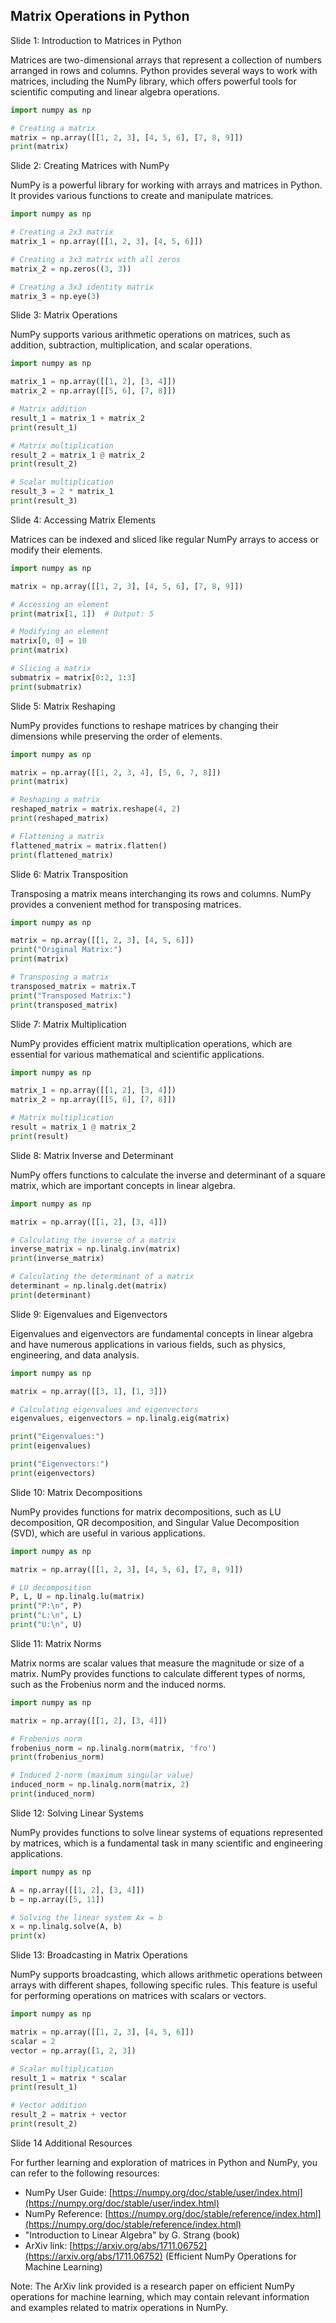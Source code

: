 ## Matrix Operations in Python
Slide 1: 
Introduction to Matrices in Python

Matrices are two-dimensional arrays that represent a collection of numbers arranged in rows and columns. Python provides several ways to work with matrices, including the NumPy library, which offers powerful tools for scientific computing and linear algebra operations.

```python
import numpy as np

# Creating a matrix
matrix = np.array([[1, 2, 3], [4, 5, 6], [7, 8, 9]])
print(matrix)
```

Slide 2: 
Creating Matrices with NumPy

NumPy is a powerful library for working with arrays and matrices in Python. It provides various functions to create and manipulate matrices.

```python
import numpy as np

# Creating a 2x3 matrix
matrix_1 = np.array([[1, 2, 3], [4, 5, 6]])

# Creating a 3x3 matrix with all zeros
matrix_2 = np.zeros((3, 3))

# Creating a 3x3 identity matrix
matrix_3 = np.eye(3)
```

Slide 3: 
Matrix Operations

NumPy supports various arithmetic operations on matrices, such as addition, subtraction, multiplication, and scalar operations.

```python
import numpy as np

matrix_1 = np.array([[1, 2], [3, 4]])
matrix_2 = np.array([[5, 6], [7, 8]])

# Matrix addition
result_1 = matrix_1 + matrix_2
print(result_1)

# Matrix multiplication
result_2 = matrix_1 @ matrix_2
print(result_2)

# Scalar multiplication
result_3 = 2 * matrix_1
print(result_3)
```

Slide 4: 
Accessing Matrix Elements

Matrices can be indexed and sliced like regular NumPy arrays to access or modify their elements.

```python
import numpy as np

matrix = np.array([[1, 2, 3], [4, 5, 6], [7, 8, 9]])

# Accessing an element
print(matrix[1, 1])  # Output: 5

# Modifying an element
matrix[0, 0] = 10
print(matrix)

# Slicing a matrix
submatrix = matrix[0:2, 1:3]
print(submatrix)
```

Slide 5: 
Matrix Reshaping

NumPy provides functions to reshape matrices by changing their dimensions while preserving the order of elements.

```python
import numpy as np

matrix = np.array([[1, 2, 3, 4], [5, 6, 7, 8]])
print(matrix)

# Reshaping a matrix
reshaped_matrix = matrix.reshape(4, 2)
print(reshaped_matrix)

# Flattening a matrix
flattened_matrix = matrix.flatten()
print(flattened_matrix)
```

Slide 6: 
Matrix Transposition

Transposing a matrix means interchanging its rows and columns. NumPy provides a convenient method for transposing matrices.

```python
import numpy as np

matrix = np.array([[1, 2, 3], [4, 5, 6]])
print("Original Matrix:")
print(matrix)

# Transposing a matrix
transposed_matrix = matrix.T
print("Transposed Matrix:")
print(transposed_matrix)
```

Slide 7: 
Matrix Multiplication

NumPy provides efficient matrix multiplication operations, which are essential for various mathematical and scientific applications.

```python
import numpy as np

matrix_1 = np.array([[1, 2], [3, 4]])
matrix_2 = np.array([[5, 6], [7, 8]])

# Matrix multiplication
result = matrix_1 @ matrix_2
print(result)
```

Slide 8: 
Matrix Inverse and Determinant

NumPy offers functions to calculate the inverse and determinant of a square matrix, which are important concepts in linear algebra.

```python
import numpy as np

matrix = np.array([[1, 2], [3, 4]])

# Calculating the inverse of a matrix
inverse_matrix = np.linalg.inv(matrix)
print(inverse_matrix)

# Calculating the determinant of a matrix
determinant = np.linalg.det(matrix)
print(determinant)
```

Slide 9: 
Eigenvalues and Eigenvectors

Eigenvalues and eigenvectors are fundamental concepts in linear algebra and have numerous applications in various fields, such as physics, engineering, and data analysis.

```python
import numpy as np

matrix = np.array([[3, 1], [1, 3]])

# Calculating eigenvalues and eigenvectors
eigenvalues, eigenvectors = np.linalg.eig(matrix)

print("Eigenvalues:")
print(eigenvalues)

print("Eigenvectors:")
print(eigenvectors)
```

Slide 10: 
Matrix Decompositions

NumPy provides functions for matrix decompositions, such as LU decomposition, QR decomposition, and Singular Value Decomposition (SVD), which are useful in various applications.

```python
import numpy as np

matrix = np.array([[1, 2, 3], [4, 5, 6], [7, 8, 9]])

# LU decomposition
P, L, U = np.linalg.lu(matrix)
print("P:\n", P)
print("L:\n", L)
print("U:\n", U)
```

Slide 11: 
Matrix Norms

Matrix norms are scalar values that measure the magnitude or size of a matrix. NumPy provides functions to calculate different types of norms, such as the Frobenius norm and the induced norms.

```python
import numpy as np

matrix = np.array([[1, 2], [3, 4]])

# Frobenius norm
frobenius_norm = np.linalg.norm(matrix, 'fro')
print(frobenius_norm)

# Induced 2-norm (maximum singular value)
induced_norm = np.linalg.norm(matrix, 2)
print(induced_norm)
```

Slide 12: 
Solving Linear Systems

NumPy provides functions to solve linear systems of equations represented by matrices, which is a fundamental task in many scientific and engineering applications.

```python
import numpy as np

A = np.array([[1, 2], [3, 4]])
b = np.array([5, 11])

# Solving the linear system Ax = b
x = np.linalg.solve(A, b)
print(x)
```

Slide 13: 
Broadcasting in Matrix Operations

NumPy supports broadcasting, which allows arithmetic operations between arrays with different shapes, following specific rules. This feature is useful for performing operations on matrices with scalars or vectors.

```python
import numpy as np

matrix = np.array([[1, 2, 3], [4, 5, 6]])
scalar = 2
vector = np.array([1, 2, 3])

# Scalar multiplication
result_1 = matrix * scalar
print(result_1)

# Vector addition
result_2 = matrix + vector
print(result_2)
```

Slide 14 
Additional Resources

For further learning and exploration of matrices in Python and NumPy, you can refer to the following resources:

* NumPy User Guide: [https://numpy.org/doc/stable/user/index.html](https://numpy.org/doc/stable/user/index.html)
* NumPy Reference: [https://numpy.org/doc/stable/reference/index.html](https://numpy.org/doc/stable/reference/index.html)
* "Introduction to Linear Algebra" by G. Strang (book)
* ArXiv link: [https://arxiv.org/abs/1711.06752](https://arxiv.org/abs/1711.06752) (Efficient NumPy Operations for Machine Learning)

Note: The ArXiv link provided is a research paper on efficient NumPy operations for machine learning, which may contain relevant information and examples related to matrix operations in NumPy.

